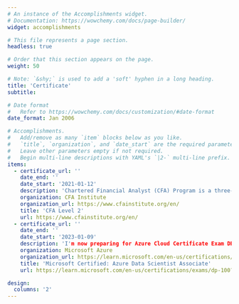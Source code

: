 ```yaml
---
# An instance of the Accomplishments widget.
# Documentation: https://wowchemy.com/docs/page-builder/
widget: accomplishments

# This file represents a page section.
headless: true

# Order that this section appears on the page.
weight: 50

# Note: `&shy;` is used to add a 'soft' hyphen in a long heading.
title: 'Certificate' 
subtitle:

# Date format
#   Refer to https://wowchemy.com/docs/customization/#date-format
date_format: Jan 2006

# Accomplishments.
#   Add/remove as many `item` blocks below as you like.
#   `title`, `organization`, and `date_start` are the required parameters.
#   Leave other parameters empty if not required.
#   Begin multi-line descriptions with YAML's `|2-` multi-line prefix.
items:
  - certificate_url: ''
    date_end: ''
    date_start: '2021-01-12'
    description: 'Chartered Financial Analyst (CFA) Program is a three-part exam that tests the fundamentals of investment tools, valuing assets, portfolio management, and wealth planning.'
    organization: CFA Institute
    organization_url: https://www.cfainstitute.org/en/
    title: 'CFA Level 2'
    url: https://www.cfainstitute.org/en/
  - certificate_url: ''
    date_end: ''
    date_start: '2023-01-09'
    description: 'I'm now preparing for Azure Cloud Certificate Exam DP-100: Designing and Implementing a Data Science Solution on Azure'
    organization: Microsoft Azure
    organization_url: https://learn.microsoft.com/en-us/certifications/exams/dp-100?wt.mc_id=ignite22_cloudskillschallenge_cschome_cnl
    title: 'Microsoft Certified: Azure Data Scientist Associate'
    url: https://learn.microsoft.com/en-us/certifications/exams/dp-100?wt.mc_id=ignite22_cloudskillschallenge_cschome_cnl

design:
  columns: '2'
---
```


